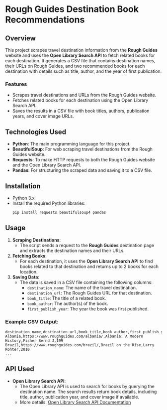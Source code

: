 # Rough Guides Destination Book Recommendations

## Overview

This project scrapes travel destination information from the **Rough Guides** website and uses the **Open Library Search API** to fetch related books for each destination. It generates a CSV file that contains destination names, their URLs on Rough Guides, and two recommended books for each destination with details such as title, author, and the year of first publication.

### Features

- Scrapes travel destinations and URLs from the Rough Guides website.
- Fetches related books for each destination using the Open Library Search API.
- Saves the results in a CSV file with book titles, authors, publication years, and cover image URLs.

## Technologies Used

- **Python**: The main programming language for this project.
- **BeautifulSoup**: For web scraping travel destinations from the Rough Guides website.
- **Requests**: To make HTTP requests to both the Rough Guides website and the Open Library Search API.
- **Pandas**: For structuring the scraped data and saving it to a CSV file.

## Installation

- Python 3.x
- Install the required Python libraries:
  ```bash
  pip install requests beautifulsoup4 pandas
  ```

## Usage

1. **Scraping Destinations**:
   - The script sends a request to the **Rough Guides** destination page and extracts the destination names and their URLs.
2. **Fetching Books**:
   - For each destination, it uses the **Open Library Search API** to find books related to that destination and returns up to 2 books for each location.
3. **Saving Data**:
   - The data is saved in a CSV file containing the following columns:
     - `destination_name`: The name of the travel destination.
     - `destination_url`: The Rough Guides URL for that destination.
     - `book_title`: The title of a related book.
     - `book_author`: The author(s) of the book.
     - `first_publish_year`: The year the book was first published.

### Example CSV Output:

```csv
destination_name,destination_url,book_title,book_author,first_publish_year,
Albania,https://www.roughguides.com/albania/,Albania: A Modern History,Fisher Bernd J,199
Brazil,https://www.roughguides.com/brazil/,Brazil on the Rise,Larry Rohter,2010
...
```

## API Used

- **Open Library Search API**:
  - The Open Library API is used to search for books by querying the destination name. The search results return book details, including title, author, publication year, and cover image if available.
  - More details: [Open Library Search API Documentation](https://openlibrary.org/dev/docs/api/search)
